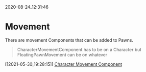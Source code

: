 2020-08-24_12:31:46

# Movement


There are movement Components that can be added to Pawns.

> CharacterMovementComponent has to be on a Character
> but FloatingPawnMovement can be on whatever

[[2021-05-30_19:28:15]] [Character Movement Component](./Character%20Movement%20Component.md)  
